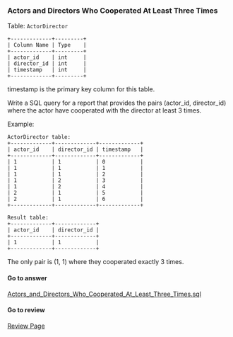 ### Actors and Directors Who Cooperated At Least Three Times


Table: `ActorDirector`
```
+-------------+---------+
| Column Name | Type    |
+-------------+---------+
| actor_id    | int     |
| director_id | int     |
| timestamp   | int     |
+-------------+---------+
```
timestamp is the primary key column for this table.
 

Write a SQL query for a report that provides the pairs (actor_id, director_id) where the actor have cooperated with the director at least 3 times.

Example:
```
ActorDirector table:
+-------------+-------------+-------------+
| actor_id    | director_id | timestamp   |
+-------------+-------------+-------------+
| 1           | 1           | 0           |
| 1           | 1           | 1           |
| 1           | 1           | 2           |
| 1           | 2           | 3           |
| 1           | 2           | 4           |
| 2           | 1           | 5           |
| 2           | 1           | 6           |
+-------------+-------------+-------------+

Result table:
+-------------+-------------+
| actor_id    | director_id |
+-------------+-------------+
| 1           | 1           |
+-------------+-------------+
```
The only pair is (1, 1) where they cooperated exactly 3 times.



####  Go to answer

[Actors_and_Directors_Who_Cooperated_At_Least_Three_Times.sql](https://github.com/Kelv1nYu/LeetCode_Practices/blob/master/Code/Actors_and_Directors_Who_Cooperated_At_Least_Three_Times.sql)

#### Go to review

[Review Page](https://github.com/Kelv1nYu/LeetCode_Practices/blob/master/ReviewPage.md)
